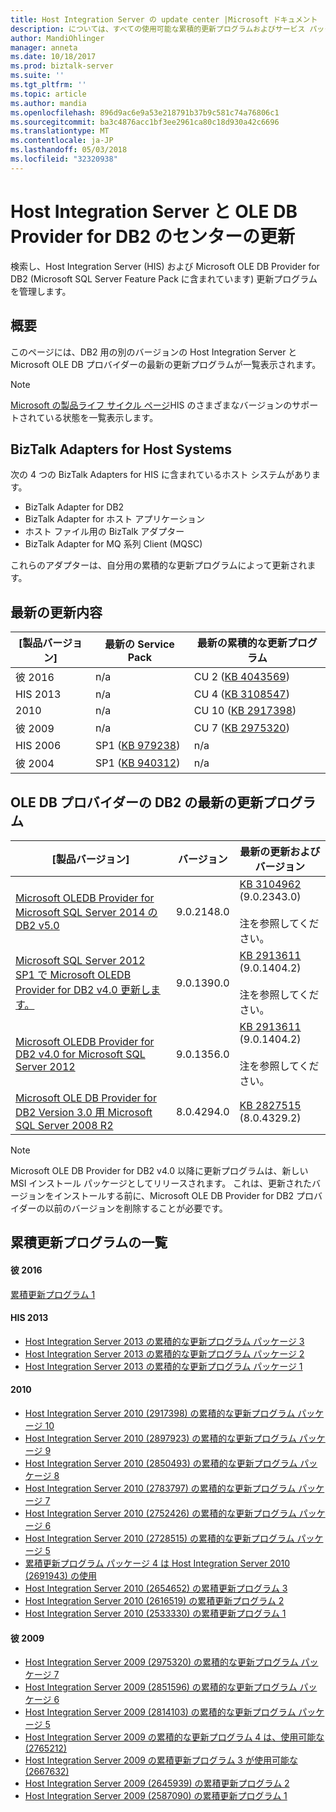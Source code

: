 ```yaml
---
title: Host Integration Server の update center |Microsoft ドキュメント
description: については、すべての使用可能な累積的更新プログラムおよびサービス パックの使用可能な彼と OLE DB Provider for DB2
author: MandiOhlinger
manager: anneta
ms.date: 10/18/2017
ms.prod: biztalk-server
ms.suite: ''
ms.tgt_pltfrm: ''
ms.topic: article
ms.author: mandia
ms.openlocfilehash: 896d9ac6e9a53e218791b37b9c581c74a76806c1
ms.sourcegitcommit: ba3c4876acc1bf3ee2961ca80c18d930a42c6696
ms.translationtype: MT
ms.contentlocale: ja-JP
ms.lasthandoff: 05/03/2018
ms.locfileid: "32320938"
---
```

# <a name="update-center-for-host-integration-server-and-ole-db-provider-for-db2"></a>Host Integration Server と OLE DB Provider for DB2 のセンターの更新

検索し、Host Integration Server (HIS) および Microsoft OLE DB Provider for DB2 (Microsoft SQL Server Feature Pack に含まれています) 更新プログラムを管理します。

## <a name="overview"></a>概要
このページには、DB2 用の別のバージョンの Host Integration Server と Microsoft OLE DB プロバイダーの最新の更新プログラムが一覧表示されます。 

> [!NOTE]
> [Microsoft の製品ライフ サイクル ページ](http://support.microsoft.com/lifecycle/)HIS のさまざまなバージョンのサポートされている状態を一覧表示します。

## <a name="biztalk-adapters-for-host-systems"></a>BizTalk Adapters for Host Systems
次の 4 つの BizTalk Adapters for HIS に含まれているホスト システムがあります。

* BizTalk Adapter for DB2
* BizTalk Adapter for ホスト アプリケーション
* ホスト ファイル用の BizTalk アダプター
* BizTalk Adapter for MQ 系列 Client (MQSC)

これらのアダプターは、自分用の累積的な更新プログラムによって更新されます。

## <a name="his-latest-updates"></a>最新の更新内容

| [製品バージョン] | 最新の Service Pack | 最新の累積的な更新プログラム |
| --- | --- | --- |
| 彼 2016 | n/a | CU 2 ([KB 4043569](https://support.microsoft.com/kb/4043569)) |
| HIS 2013 | n/a | CU 4 ([KB 3108547](https://support.microsoft.com/kb/3108547)) |
|  2010 | n/a | CU 10 ([KB 2917398](https://support.microsoft.com/kb/2917398)) |
|  彼 2009 | n/a | CU 7 ([KB 2975320](http://support.microsoft.com/kb/2975320)) |
|  HIS 2006 | SP1 ([KB 979238](http://support.microsoft.com/kb/979238))  | n/a |
|  彼 2004 |  SP1 ([KB 940312](http://support.microsoft.com/kb/940312)) | n/a |

## <a name="ole-db-provider-for-db2-latest-updates"></a>OLE DB プロバイダーの DB2 の最新の更新プログラム

| [製品バージョン] | バージョン | 最新の更新およびバージョン |
| --- | --- | --- |
| [Microsoft OLEDB Provider for Microsoft SQL Server 2014 の DB2 v5.0](https://www.microsoft.com/download/details.aspx?id=42295) | 9.0.2148.0 |[KB 3104962](https://support.microsoft.com/kb/3104962) (9.0.2343.0) <br/><br/>注を参照してください。 |
| [Microsoft SQL Server 2012 SP1 で Microsoft OLEDB Provider for DB2 v4.0 更新します。](https://www.microsoft.com/download/details.aspx?id=35580) | 9.0.1390.0  | [KB 2913611](http://support.microsoft.com/kb/2913611) (9.0.1404.2) <br/><br/>注を参照してください。 |
| [Microsoft OLEDB Provider for DB2 v4.0 for Microsoft SQL Server 2012](https://www.microsoft.com/download/details.aspx?id=29065) | 9.0.1356.0 | [KB 2913611](http://support.microsoft.com/kb/2913611) (9.0.1404.2) <br/><br/>注を参照してください。 |
| [Microsoft OLE DB Provider for DB2 Version 3.0 用 Microsoft SQL Server 2008 R2](https://www.microsoft.com/download/details.aspx?id=26728) | 8.0.4294.0 | [KB 2827515](http://support.microsoft.com/kb/2827515) (8.0.4329.2) |

> [!NOTE]
> Microsoft OLE DB Provider for DB2 v4.0 以降に更新プログラムは、新しい MSI インストール パッケージとしてリリースされます。 これは、更新されたバージョンをインストールする前に、Microsoft OLE DB Provider for DB2 プロバイダーの以前のバージョンを削除することが必要です。

## <a name="cumulative-update-list"></a>累積更新プログラムの一覧

#### <a name="his-2016"></a>彼 2016
[累積更新プログラム 1](https://support.microsoft.com/help/3216544) 

#### <a name="his-2013"></a>HIS 2013

-   [Host Integration Server 2013 の累積的な更新プログラム パッケージ 3](https://support.microsoft.com/kb/3019572)
-   [Host Integration Server 2013 の累積的な更新プログラム パッケージ 2](https://support.microsoft.com/kb/2929767)
-   [Host Integration Server 2013 の累積的な更新プログラム パッケージ 1](https://support.microsoft.com/kb/2908834)

#### <a name="his-2010"></a>2010

-   [Host Integration Server 2010 (2917398) の累積的な更新プログラム パッケージ 10](https://support.microsoft.com/kb/2917398)
-   [Host Integration Server 2010 (2897923) の累積的な更新プログラム パッケージ 9](https://support.microsoft.com/kb/2897923)
-   [Host Integration Server 2010 (2850493) の累積的な更新プログラム パッケージ 8](https://support.microsoft.com/kb/2850493)
-   [Host Integration Server 2010 (2783797) の累積的な更新プログラム パッケージ 7](https://support.microsoft.com/kb/2783797)
-   [Host Integration Server 2010 (2752426) の累積的な更新プログラム パッケージ 6](https://support.microsoft.com/kb/2752426)
-   [Host Integration Server 2010 (2728515) の累積的な更新プログラム パッケージ 5](https://support.microsoft.com/kb/2728515)
-   [累積更新プログラム パッケージ 4 は Host Integration Server 2010 (2691943) の使用](https://support.microsoft.com/?id=2691943)
-   [Host Integration Server 2010 (2654652) の累積更新プログラム 3](https://support.microsoft.com/kb/2654652)
-   [Host Integration Server 2010 (2616519) の累積更新プログラム 2](https://support.microsoft.com/kb/2616519)
-   [Host Integration Server 2010 (2533330) の累積更新プログラム 1](https://support.microsoft.com/kb/2533330)

#### <a name="his-2009"></a>彼 2009

-   [Host Integration Server 2009 (2975320) の累積的な更新プログラム パッケージ 7](https://support.microsoft.com/kb/2975320)
-   [Host Integration Server 2009 (2851596) の累積的な更新プログラム パッケージ 6](https://support.microsoft.com/kb/2851596)
-   [Host Integration Server 2009 (2814103) の累積的な更新プログラム パッケージ 5](https://support.microsoft.com/kb/2814103)
-   [Host Integration Server 2009 の累積的な更新プログラム 4 は、使用可能な (2765212)](https://support.microsoft.com/kb/2765212)
-   [Host Integration Server 2009 の累積更新プログラム 3 が使用可能な (2667632)](https://support.microsoft.com/kb/2667632)
-   [Host Integration Server 2009 (2645939) の累積更新プログラム 2](https://support.microsoft.com/kb/2645939)
-   [Host Integration Server 2009 (2587090) の累積更新プログラム 1](https://support.microsoft.com/kb/2587090)
